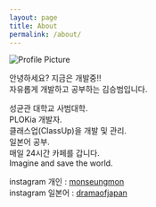 ```yaml
---
layout: page
title: About
permalink: /about/
---
```


<img src="{{ site.baseurl }}/assets/profile_image.jpg" title="Profile Picture" class="profile">

안녕하세요? 지금은 개발중!!<br>자유롭게 개발하고 공부하는 김승범입니다.

성균관 대학교 사범대학.<br>
PLOKia 개발자.<br>
클래스업(ClassUp)을 개발 및 관리.<br>
일본어 공부.<br>
매일 24시간 카페를 갑니다.<br>
Imagine and save the world.

instagram 개인 : [monseungmon](https://www.instagram.com/monseungmon/)<br>
instagram 일본어 : [dramaofjapan](https://www.instagram.com/dramaofjapan/)
